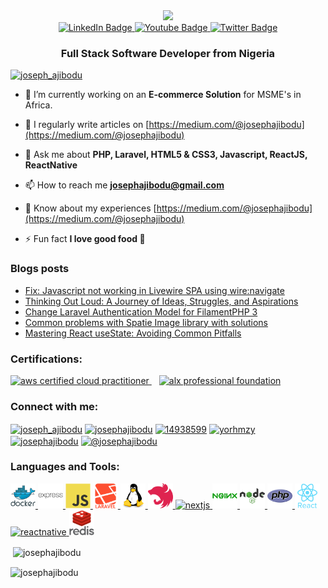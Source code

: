 <div id="header" align="center">
  <img src="https://i.giphy.com/media/v1.Y2lkPTc5MGI3NjExNndienVscW9rbmJoNGJnZ3BlenpsNDA4cmtpNXl1ODVqeXBvdmx3NCZlcD12MV9pbnRlcm5hbF9naWZfYnlfaWQmY3Q9Zw/26vACLXgansDXwHzzI/giphy.gif" width="100"/>
</div>

<div id="badges" align="center">
  <a href="https://linkedin.com/in/josephajibodu">
    <img src="https://img.shields.io/badge/LinkedIn-blue?style=for-the-badge&logo=linkedin&logoColor=white" alt="LinkedIn Badge"/>
  </a>
  <a href="https://youtube.com/@josephajibodu?si=F0udGiiptQERoBoI">
    <img src="https://img.shields.io/badge/YouTube-red?style=for-the-badge&logo=youtube&logoColor=white" alt="Youtube Badge"/>
  </a>
  <a href="https://twitter.com/joseph_ajibodu">
    <img src="https://img.shields.io/badge/Twitter-blue?style=for-the-badge&logo=twitter&logoColor=white" alt="Twitter Badge"/>
  </a>
</div>

<!-- <h1 align="center">Hi 👋, I'm Joseph O. Ajibodu</h1> -->
<h3 align="center">Full Stack Software Developer from Nigeria</h3>

<p align="left"> <a href="https://twitter.com/joseph_ajibodu" target="blank"><img src="https://img.shields.io/twitter/follow/joseph_ajibodu?logo=twitter&style=for-the-badge" alt="joseph_ajibodu" /></a> </p>

- 🔭 I’m currently working on an **E-commerce Solution** for MSME's in Africa.

- 📝 I regularly write articles on [https://medium.com/@josephajibodu](https://medium.com/@josephajibodu)

- 💬 Ask me about **PHP, Laravel, HTML5 & CSS3, Javascript, ReactJS, ReactNative**

- 📫 How to reach me **josephajibodu@gmail.com**

- 📄 Know about my experiences [https://medium.com/@josephajibodu](https://medium.com/@josephajibodu)

- ⚡ Fun fact **I love good food 🍱**

### Blogs posts
<!-- BLOG-POST-LIST:START -->
- [Fix: Javascript not working in Livewire SPA using wire:navigate](https://medium.com/@josephajibodu/fix-javascript-not-working-in-livewire-spa-using-wire-navigate-95cd5a0b379f?source=rss-cd1fe37b4147------2)
- [Thinking Out Loud: A Journey of Ideas, Struggles, and Aspirations](https://medium.com/@josephajibodu/thinking-out-loud-a-journey-of-ideas-struggles-and-aspirations-34f7228db9d0?source=rss-cd1fe37b4147------2)
- [Change Laravel Authentication Model for FilamentPHP 3](https://medium.com/@josephajibodu/change-laravel-authentication-model-for-filamentphp-3-b69fa1560cb2?source=rss-cd1fe37b4147------2)
- [Common problems with Spatie Image library with solutions](https://medium.com/@josephajibodu/common-problems-with-spatie-image-library-with-solutions-ec4b44490e9c?source=rss-cd1fe37b4147------2)
- [Mastering React useState: Avoiding Common Pitfalls](https://javascript.plainenglish.io/mastering-react-usestate-avoiding-common-pitfalls-ef574e933c4f?source=rss-cd1fe37b4147------2)
<!-- BLOG-POST-LIST:END -->


<h3 align="left">Certifications:</h3>
<div>
  <a href="https://www.credly.com/badges/d0a7aa76-1a1f-4630-ae25-d80c576049f4/public_url" target="_blank" rel="noreferrer"> 
    <img src="https://github.com/josephajibodu/josephajibodu/blob/main/aws-certified-cloud-practitioner.png" alt="aws certified cloud practitioner" width="100" height="100"/> 
  </a>
  <a href="https://www.linkedin.com/posts/josephajibodu_im-happy-to-share-that-ive-obtained-a-new-activity-7232735601244987393-mFcc?utm_source=share&utm_medium=member_desktop" target="_blank" rel="noreferrer" style="margin-left: 12px"> 
    <img src="https://github.com/josephajibodu/josephajibodu/blob/main/professional-foundations-certificate-joseph-ajibodu.png" style="object-fit: cover;" alt="alx professional foundation" width="150" height="100"/> 
  </a>
</div>

<h3 align="left">Connect with me:</h3>
<p align="left">
<a href="https://twitter.com/joseph_ajibodu" target="blank"><img align="center" src="https://raw.githubusercontent.com/rahuldkjain/github-profile-readme-generator/master/src/images/icons/Social/twitter.svg" alt="joseph_ajibodu" height="30" width="40" /></a>
<a href="https://linkedin.com/in/josephajibodu" target="blank"><img align="center" src="https://raw.githubusercontent.com/rahuldkjain/github-profile-readme-generator/master/src/images/icons/Social/linked-in-alt.svg" alt="josephajibodu" height="30" width="40" /></a>
<a href="https://stackoverflow.com/users/14938599" target="blank"><img align="center" src="https://raw.githubusercontent.com/rahuldkjain/github-profile-readme-generator/master/src/images/icons/Social/stack-overflow.svg" alt="14938599" height="30" width="40" /></a>
<a href="https://fb.com/yorhmzy" target="blank"><img align="center" src="https://raw.githubusercontent.com/rahuldkjain/github-profile-readme-generator/master/src/images/icons/Social/facebook.svg" alt="yorhmzy" height="30" width="40" /></a>
<a href="https://instagram.com/josephajibodu" target="blank"><img align="center" src="https://raw.githubusercontent.com/rahuldkjain/github-profile-readme-generator/master/src/images/icons/Social/instagram.svg" alt="josephajibodu" height="30" width="40" /></a>
<a href="https://medium.com/@josephajibodu" target="blank"><img align="center" src="https://raw.githubusercontent.com/rahuldkjain/github-profile-readme-generator/master/src/images/icons/Social/medium.svg" alt="@josephajibodu" height="30" width="40" /></a>
</p>

<h3 align="left">Languages and Tools:</h3>
<p align="left"> 
  <a href="https://www.docker.com/" target="_blank" rel="noreferrer"> <img src="https://raw.githubusercontent.com/devicons/devicon/master/icons/docker/docker-original-wordmark.svg" alt="docker" width="40" height="40"/> </a> <a href="https://expressjs.com" target="_blank" rel="noreferrer"> <img src="https://raw.githubusercontent.com/devicons/devicon/master/icons/express/express-original-wordmark.svg" alt="express" width="40" height="40"/> </a>
  <a href="https://developer.mozilla.org/en-US/docs/Web/JavaScript" target="_blank" rel="noreferrer"> <img src="https://raw.githubusercontent.com/devicons/devicon/master/icons/javascript/javascript-original.svg" alt="javascript" width="40" height="40"/> </a> 
  <a href="https://laravel.com/" target="_blank" rel="noreferrer"> <img src="https://raw.githubusercontent.com/devicons/devicon/master/icons/laravel/laravel-plain-wordmark.svg" alt="laravel" width="40" height="40"/> </a> 
  <a href="https://www.linux.org/" target="_blank" rel="noreferrer"> <img src="https://raw.githubusercontent.com/devicons/devicon/master/icons/linux/linux-original.svg" alt="linux" width="40" height="40"/> </a> 
  <a href="https://nestjs.com/" target="_blank" rel="noreferrer"> <img src="https://raw.githubusercontent.com/devicons/devicon/master/icons/nestjs/nestjs-plain.svg" alt="nestjs" width="40" height="40"/> </a> 
  <a href="https://nextjs.org/" target="_blank" rel="noreferrer"> <img src="https://cdn.worldvectorlogo.com/logos/nextjs-2.svg" alt="nextjs" width="40" height="40"/> </a> 
  <a href="https://www.nginx.com" target="_blank" rel="noreferrer"> <img src="https://raw.githubusercontent.com/devicons/devicon/master/icons/nginx/nginx-original.svg" alt="nginx" width="40" height="40"/> </a> 
  <a href="https://nodejs.org" target="_blank" rel="noreferrer"> <img src="https://raw.githubusercontent.com/devicons/devicon/master/icons/nodejs/nodejs-original-wordmark.svg" alt="nodejs" width="40" height="40"/> </a> 
  <a href="https://www.php.net" target="_blank" rel="noreferrer"> <img src="https://raw.githubusercontent.com/devicons/devicon/master/icons/php/php-original.svg" alt="php" width="40" height="40"/> </a> 
  <a href="https://reactjs.org/" target="_blank" rel="noreferrer"> <img src="https://raw.githubusercontent.com/devicons/devicon/master/icons/react/react-original-wordmark.svg" alt="react" width="40" height="40"/> </a> 
  <a href="https://reactnative.dev/" target="_blank" rel="noreferrer"> <img src="https://reactnative.dev/img/header_logo.svg" alt="reactnative" width="40" height="40"/> </a> 
  <a href="https://redis.io" target="_blank" rel="noreferrer"> <img src="https://raw.githubusercontent.com/devicons/devicon/master/icons/redis/redis-original-wordmark.svg" alt="redis" width="40" height="40"/> </a> 
</p>

<p>&nbsp;<img align="center" src="https://github-readme-stats.vercel.app/api?username=josephajibodu&show_icons=true&locale=en" alt="josephajibodu" /></p>

<p><img align="center" src="https://github-readme-streak-stats.herokuapp.com/?user=josephajibodu&" alt="josephajibodu" /></p>

